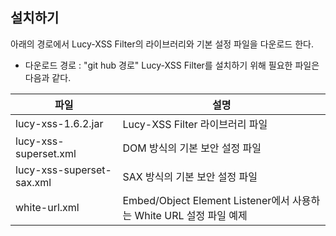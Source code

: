 ## 설치하기
아래의 경로에서 Lucy-XSS Filter의 라이브러리와 기본 설정 파일을 다운로드 한다.
* 다운로드 경로 : "git hub 경로"
Lucy-XSS Filter를 설치하기 위해 필요한 파일은 다음과 같다.

| 파일                                                |설명                                                                  |
|-------------------------|--------------------------------|
|lucy-xss-1.6.2.jar       |Lucy-XSS Filter 라이브러리 파일              |
|lucy-xss-superset.xml    |DOM 방식의 기본 보안 설정 파일                          |
|lucy-xss-superset-sax.xml|SAX 방식의 기본 보안 설정 파일                          |
|white-url.xml            |Embed/Object Element Listener에서 사용하는 White URL 설정 파일 예제|